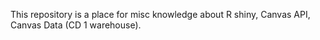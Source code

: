 This repository is a place for misc knowledge about R shiny, Canvas API, Canvas Data (CD 1 warehouse).
